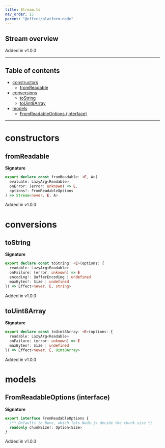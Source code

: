 ```yaml
---
title: Stream.ts
nav_order: 15
parent: "@effect/platform-node"
---
```


## Stream overview

Added in v1.0.0

---

<h2 class="text-delta">Table of contents</h2>

- [constructors](#constructors)
  - [fromReadable](#fromreadable)
- [conversions](#conversions)
  - [toString](#tostring)
  - [toUint8Array](#touint8array)
- [models](#models)
  - [FromReadableOptions (interface)](#fromreadableoptions-interface)

---

# constructors

## fromReadable

**Signature**

```ts
export declare const fromReadable: <E, A>(
  evaluate: LazyArg<Readable>,
  onError: (error: unknown) => E,
  options?: FromReadableOptions
) => Stream<never, E, A>
```

Added in v1.0.0

# conversions

## toString

**Signature**

```ts
export declare const toString: <E>(options: {
  readable: LazyArg<Readable>
  onFailure: (error: unknown) => E
  encoding?: BufferEncoding | undefined
  maxBytes?: Size | undefined
}) => Effect<never, E, string>
```

Added in v1.0.0

## toUint8Array

**Signature**

```ts
export declare const toUint8Array: <E>(options: {
  readable: LazyArg<Readable>
  onFailure: (error: unknown) => E
  maxBytes?: Size | undefined
}) => Effect<never, E, Uint8Array>
```

Added in v1.0.0

# models

## FromReadableOptions (interface)

**Signature**

```ts
export interface FromReadableOptions {
  /** Defaults to None, which lets Node.js decide the chunk size */
  readonly chunkSize?: Option<Size>
}
```

Added in v1.0.0
